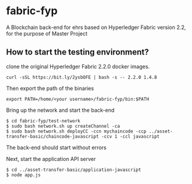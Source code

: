 # fabric-fyp

A Blockchain back-end for ehrs based on Hyperledger Fabric version 2.2, for the purpose of Master Project

## How to start the testing environment?
clone the original Hyperledger Fabric 2.2.0 docker images.

```curl -sSL https://bit.ly/2ysbOFE | bash -s -- 2.2.0 1.4.8 ```

Then export the path of the binaries

```export PATH=/home/<your username>/fabric-fyp/bin:$PATH```

Bring up the network and start the back-end

```
$ cd fabric-fyp/test-network
$ sudo bash network.sh up createChannel -ca
$ sudo bash network.sh deployCC -ccn mychaincode -ccp ../asset-transfer-basic/chaincode-javascript -ccv 1 -ccl javascript
```
The back-end should start without errors

Next, start the application API server

``` 
$ cd ../asset-transfer-basic/application-javascript
$ node app.js
```
